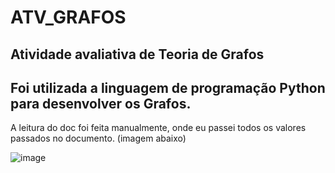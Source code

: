 # ATV_GRAFOS
## Atividade avaliativa de Teoria de Grafos 

## Foi utilizada a linguagem de programação Python para desenvolver os Grafos.

A leitura do doc foi feita manualmente, onde eu passei todos os valores passados no documento. (imagem abaixo)

![image](https://user-images.githubusercontent.com/37878654/196315041-3d74ce20-495b-410e-ba32-44f07485c0f4.png)



